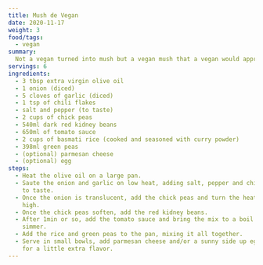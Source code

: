 ```yaml
---
title: Mush de Vegan
date: 2020-11-17
weight: 3
food/tags:
  - vegan
summary:
  Not a vegan turned into mush but a vegan mush that a vegan would approve of.
servings: 6
ingredients:
  - 3 tbsp extra virgin olive oil
  - 1 onion (diced)
  - 5 cloves of garlic (diced)
  - 1 tsp of chili flakes
  - salt and pepper (to taste)
  - 2 cups of chick peas
  - 540ml dark red kidney beans
  - 650ml of tomato sauce
  - 2 cups of basmati rice (cooked and seasoned with curry powder)
  - 398ml green peas
  - (optional) parmesan cheese
  - (optional) egg
steps:
  - Heat the olive oil on a large pan.
  - Saute the onion and garlic on low heat, adding salt, pepper and chili flakes
    to taste.
  - Once the onion is translucent, add the chick peas and turn the heat up to
    high.
  - Once the chick peas soften, add the red kidney beans.
  - After 1min or so, add the tomato sauce and bring the mix to a boil and
    simmer.
  - Add the rice and green peas to the pan, mixing it all together.
  - Serve in small bowls, add parmesan cheese and/or a sunny side up egg on top
    for a little extra flavor.
---
```

